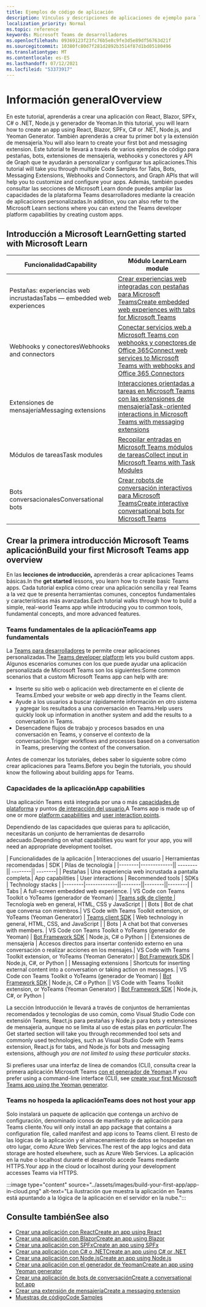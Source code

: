 ```yaml
---
title: Ejemplos de código de aplicación
description: Vínculos y descripciones de aplicaciones de ejemplo para la Microsoft Teams de desarrolladores
localization_priority: Normal
ms.topic: reference
keywords: Microsoft Teams de desarrolladores
ms.openlocfilehash: 09369123f23fc76b5e8c9fe3d5e89df56763d21f
ms.sourcegitcommit: 10380fc80d7f281d2892b3514f87d1bd05180496
ms.translationtype: MT
ms.contentlocale: es-ES
ms.lasthandoff: 07/12/2021
ms.locfileid: "53373917"
---
```

# <a name="overview"></a><span data-ttu-id="781a4-104">Información general</span><span class="sxs-lookup"><span data-stu-id="781a4-104">Overview</span></span>

<span data-ttu-id="781a4-105">En este tutorial, aprenderás a crear una aplicación con React, Blazor, SPFx, C# o .NET, Node.js y generador de Yeoman.</span><span class="sxs-lookup"><span data-stu-id="781a4-105">In this tutorial, you will learn how to create an app using React, Blazor, SPFx, C# or .NET, Node.js, and Yeoman Generator.</span></span> <span data-ttu-id="781a4-106">También aprenderás a crear tu primer bot y la extensión de mensajería.</span><span class="sxs-lookup"><span data-stu-id="781a4-106">You will also learn to create your first bot and messaging extension.</span></span> <span data-ttu-id="781a4-107">Este tutorial te llevará a través de varios ejemplos de código para pestañas, bots, extensiones de mensajería, webhooks y conectores y API de Graph que te ayudarán a personalizar y configurar tus aplicaciones.</span><span class="sxs-lookup"><span data-stu-id="781a4-107">This tutorial will take you through multiple Code Samples for Tabs, Bots, Messaging Extensions, Webhooks and Connectors, and Graph APIs that will help you to customize and configure your apps.</span></span> <span data-ttu-id="781a4-108">Además, también puedes consultar las secciones de Microsoft Learn donde puedes ampliar las capacidades de la plataforma Teams desarrolladores mediante la creación de aplicaciones personalizadas.</span><span class="sxs-lookup"><span data-stu-id="781a4-108">In addition, you can also refer to the Microsoft Learn sections where you can extend the Teams developer platform capabilities by creating custom apps.</span></span>  

## <a name="getting-started-with-microsoft-learn"></a><span data-ttu-id="781a4-109">Introducción a Microsoft Learn</span><span class="sxs-lookup"><span data-stu-id="781a4-109">Getting started with Microsoft Learn</span></span>

| <span data-ttu-id="781a4-110">**Funcionalidad**</span><span class="sxs-lookup"><span data-stu-id="781a4-110">**Capability**</span></span>| <span data-ttu-id="781a4-111">**Módulo Learn**</span><span class="sxs-lookup"><span data-stu-id="781a4-111">**Learn module**</span></span>|
|--------|-------------|
| <span data-ttu-id="781a4-112">Pestañas: experiencias web incrustadas</span><span class="sxs-lookup"><span data-stu-id="781a4-112">Tabs  — embedded web experiences</span></span>  |  [<span data-ttu-id="781a4-113">Crear experiencias web integradas con pestañas para Microsoft Teams</span><span class="sxs-lookup"><span data-stu-id="781a4-113">Create embedded web experiences with tabs for Microsoft Teams</span></span>](/learn/modules/embedded-web-experiences/) |
| <span data-ttu-id="781a4-114">Webhooks y conectores</span><span class="sxs-lookup"><span data-stu-id="781a4-114">Webhooks and connectors</span></span>  |  [<span data-ttu-id="781a4-115">Conectar servicios web a Microsoft Teams con webhooks y conectores de Office 365</span><span class="sxs-lookup"><span data-stu-id="781a4-115">Connect web services to Microsoft Teams with webhooks and Office 365 Connectors</span></span>](/learn/modules/msteams-webhooks-connectors/) |
|<span data-ttu-id="781a4-116">Extensiones de mensajería</span><span class="sxs-lookup"><span data-stu-id="781a4-116">Messaging extensions</span></span>  | [<span data-ttu-id="781a4-117">Interacciones orientadas a tareas en Microsoft Teams con las extensiones de mensajería</span><span class="sxs-lookup"><span data-stu-id="781a4-117">Task-oriented interactions in Microsoft Teams with messaging extensions</span></span>](/learn/modules/msteams-messaging-extensions/)  |
| <span data-ttu-id="781a4-118">Módulos de tareas</span><span class="sxs-lookup"><span data-stu-id="781a4-118">Task modules</span></span> |  [<span data-ttu-id="781a4-119">Recopilar entradas en Microsoft Teams módulos de tareas</span><span class="sxs-lookup"><span data-stu-id="781a4-119">Collect input in Microsoft Teams with Task Modules</span></span>](/learn/modules/msteams-task-modules/) |
| <span data-ttu-id="781a4-120">Bots conversacionales</span><span class="sxs-lookup"><span data-stu-id="781a4-120">Conversational bots</span></span>  | [<span data-ttu-id="781a4-121">Crear robots de conversación interactivos para Microsoft Teams</span><span class="sxs-lookup"><span data-stu-id="781a4-121">Create interactive conversational bots for Microsoft Teams</span></span>](/learn/modules/msteams-conversation-bots/)  |

## <a name="build-your-first-microsoft-teams-app-overview"></a><span data-ttu-id="781a4-122">Crear la primera introducción Microsoft Teams aplicación</span><span class="sxs-lookup"><span data-stu-id="781a4-122">Build your first Microsoft Teams app overview</span></span>

<span data-ttu-id="781a4-123">En las **lecciones de introducción,** aprenderás a crear aplicaciones Teams básicas.</span><span class="sxs-lookup"><span data-stu-id="781a4-123">In the **get started** lessons, you learn how to create basic Teams apps.</span></span> <span data-ttu-id="781a4-124">Cada tutorial explica cómo crear una aplicación sencilla y real Teams a la vez que te presenta herramientas comunes, conceptos fundamentales y características más avanzadas.</span><span class="sxs-lookup"><span data-stu-id="781a4-124">Each tutorial walks through how to build a simple, real-world Teams app while introducing you to common tools, fundamental concepts, and more advanced features.</span></span>

### <a name="teams-app-fundamentals"></a><span data-ttu-id="781a4-125">Teams fundamentales de la aplicación</span><span class="sxs-lookup"><span data-stu-id="781a4-125">Teams app fundamentals</span></span>

<span data-ttu-id="781a4-126">La [Teams para desarrolladores](../overview.md) te permite crear aplicaciones personalizadas.</span><span class="sxs-lookup"><span data-stu-id="781a4-126">The [Teams developer platform](../overview.md) lets you build custom apps.</span></span> <span data-ttu-id="781a4-127">Algunos escenarios comunes con los que puede ayudar una aplicación personalizada de Microsoft Teams son los siguientes:</span><span class="sxs-lookup"><span data-stu-id="781a4-127">Some common scenarios that a custom Microsoft Teams app can help with are:</span></span>

* <span data-ttu-id="781a4-128">Inserte su sitio web o aplicación web directamente en el cliente de Teams.</span><span class="sxs-lookup"><span data-stu-id="781a4-128">Embed your website or web app directly in the Teams client.</span></span>
* <span data-ttu-id="781a4-129">Ayude a los usuarios a buscar rápidamente información en otro sistema y agregar los resultados a una conversación en Teams.</span><span class="sxs-lookup"><span data-stu-id="781a4-129">Help users quickly look up information in another system and add the results to a conversation in Teams.</span></span>
* <span data-ttu-id="781a4-130">Desencadene flujos de trabajo y procesos basados en una conversación en Teams, y conserve el contexto de la conversación.</span><span class="sxs-lookup"><span data-stu-id="781a4-130">Trigger workflows and processes based on a conversation in Teams, preserving the context of the conversation.</span></span>

<span data-ttu-id="781a4-131">Antes de comenzar los tutoriales, debes saber lo siguiente sobre cómo crear aplicaciones para Teams.</span><span class="sxs-lookup"><span data-stu-id="781a4-131">Before you begin the tutorials, you should know the following about building apps for Teams.</span></span>

### <a name="app-capabilities"></a><span data-ttu-id="781a4-132">Capacidades de la aplicación</span><span class="sxs-lookup"><span data-stu-id="781a4-132">App capabilities</span></span>

<span data-ttu-id="781a4-133">Una aplicación Teams está integrada por una o más [capacidades de plataforma](../concepts/capabilities-overview.md) y puntos [de interacción del usuario.](../concepts/extensibility-points.md)</span><span class="sxs-lookup"><span data-stu-id="781a4-133">A Teams app is made up of one or more [platform capabilities](../concepts/capabilities-overview.md) and [user interaction points](../concepts/extensibility-points.md).</span></span>

<span data-ttu-id="781a4-134">Dependiendo de las capacidades que quieras para tu aplicación, necesitarás un conjunto de herramientas de desarrollo adecuado.</span><span class="sxs-lookup"><span data-stu-id="781a4-134">Depending on what capabilities you want for your app, you will need an appropriate development toolset.</span></span>

<span data-ttu-id="781a4-135">| Funcionalidades de la aplicación | Interacciones del usuario | Herramientas recomendadas | SDK | Pilas de tecnología | |--------|-------------|| --------|| --------|| --------| | Pestañas | Una experiencia web incrustada a pantalla completa.</span><span class="sxs-lookup"><span data-stu-id="781a4-135">| App capabilities | User interactions | Recommended tools | SDKs | Technology stacks | |--------|-------------||--------||--------||--------| | Tabs | A full-screen embedded web experience.</span></span> <span data-ttu-id="781a4-136">| VS Code con Teams Toolkit o YoTeams (generador de Yeoman) | [Teams sdk de cliente |](/javascript/api/overview/msteams-client) Tecnología web en general, HTML, CSS y JavaScript | | Bots | Bot de chat que conversa con miembros.</span><span class="sxs-lookup"><span data-stu-id="781a4-136">| VS Code with Teams Toolkit extension, or YoTeams (Yeoman Generator) | [Teams client SDK](/javascript/api/overview/msteams-client) | Web technology in general, HTML, CSS, and JavaScript | | Bots | A chat bot that converses with members.</span></span> <span data-ttu-id="781a4-137">| VS Code con Teams Toolkit o YoTeams (generador de Yeoman) | [Bot Framework SDK](https://dev.botframework.com/) | Node.js, C# o Python | | Extensiones de mensajería | Accesos directos para insertar contenido externo en una conversación o realizar acciones en los mensajes.</span><span class="sxs-lookup"><span data-stu-id="781a4-137">| VS Code with Teams Toolkit extension, or YoTeams (Yeoman Generator) | [Bot Framework SDK](https://dev.botframework.com/) | Node.js, C#, or Python | | Messaging extensions | Shortcuts for inserting external content into a conversation or taking action on messages.</span></span> <span data-ttu-id="781a4-138">| VS Code con Teams Toolkit o YoTeams (generador de Yeoman) | [Bot Framework SDK](https://dev.botframework.com/) | Node.js, C# o Python |</span><span class="sxs-lookup"><span data-stu-id="781a4-138">| VS Code with Teams Toolkit extension, or YoTeams (Yeoman Generator) | [Bot Framework SDK](https://dev.botframework.com/) | Node.js, C#, or Python |</span></span>

<span data-ttu-id="781a4-139">La sección Introducción le llevará a través de conjuntos de herramientas recomendados y tecnologías de uso común, como Visual Studio Code con extensión Teams, React.js para pestañas y Node.js para bots y extensiones de mensajería, aunque no se limita al uso de estas pilas en *particular.*</span><span class="sxs-lookup"><span data-stu-id="781a4-139">The Get started section will take you through recommended tool sets and commonly used technologies, such as Visual Studio Code with Teams extension, React.js for tabs, and Node.js for bots and messaging extensions, although *you are not limited to using these particular stacks*.</span></span>

<span data-ttu-id="781a4-140">Si prefieres usar una interfaz de línea de comandos (CLI), consulta crear la primera aplicación Microsoft Teams [con el generador de Yeoman](../get-started/get-started-yeoman.md).</span><span class="sxs-lookup"><span data-stu-id="781a4-140">If you prefer using a command-line interface (CLI), see [create your first Microsoft Teams app using the Yeoman generator](../get-started/get-started-yeoman.md).</span></span>

### <a name="teams-does-not-host-your-app"></a><span data-ttu-id="781a4-141">Teams no hospeda la aplicación</span><span class="sxs-lookup"><span data-stu-id="781a4-141">Teams does not host your app</span></span>

<span data-ttu-id="781a4-142">Solo instalará un paquete de aplicación que contenga un archivo de configuración, denominado iconos de manifiesto y de aplicación para Teams cliente.</span><span class="sxs-lookup"><span data-stu-id="781a4-142">You will only install an app package that contains a configuration file, called manifest and app icons to Teams client.</span></span> <span data-ttu-id="781a4-143">El resto de las lógicas de la aplicación y el almacenamiento de datos se hospedan en otro lugar, como Azure Web Services.</span><span class="sxs-lookup"><span data-stu-id="781a4-143">The rest of the app logics and data storage are hosted elsewhere, such as Azure Web Services.</span></span> <span data-ttu-id="781a4-144">La aplicación en la nube o localhost durante el desarrollo accede Teams mediante HTTPS.</span><span class="sxs-lookup"><span data-stu-id="781a4-144">Your app in the cloud or localhost during your development accesses Teams via HTTPS.</span></span>

:::image type="content" source="../assets/images/build-your-first-app/app-in-cloud.png" alt-text="La ilustración que muestra la aplicación en Teams está apuntando a la lógica de la aplicación en el servidor en la nube.":::

## <a name="see-also"></a><span data-ttu-id="781a4-146">Consulte también</span><span class="sxs-lookup"><span data-stu-id="781a4-146">See also</span></span>

* [<span data-ttu-id="781a4-147">Crear una aplicación con React</span><span class="sxs-lookup"><span data-stu-id="781a4-147">Create an app using React</span></span>](first-app-react.md)
* [<span data-ttu-id="781a4-148">Crear una aplicación con Blazor</span><span class="sxs-lookup"><span data-stu-id="781a4-148">Create an app using Blazor</span></span>](first-app-blazor.md)
* [<span data-ttu-id="781a4-149">Crear una aplicación con SPFx</span><span class="sxs-lookup"><span data-stu-id="781a4-149">Create an app using SPFx</span></span>](first-app-spfx.md)
* [<span data-ttu-id="781a4-150">Crear una aplicación con C# o .NET</span><span class="sxs-lookup"><span data-stu-id="781a4-150">Create an app using C# or .NET</span></span>](get-started-dotnet-app-studio.md)
* [<span data-ttu-id="781a4-151">Crear una aplicación con Node.js</span><span class="sxs-lookup"><span data-stu-id="781a4-151">Create an app using Node.js</span></span>](get-started-nodejs-app-studio.md)
* [<span data-ttu-id="781a4-152">Crear una aplicación con el generador de Yeoman</span><span class="sxs-lookup"><span data-stu-id="781a4-152">Create an app using Yeoman generator</span></span>](get-started-yeoman.md)
* [<span data-ttu-id="781a4-153">Crear una aplicación de bots de conversación</span><span class="sxs-lookup"><span data-stu-id="781a4-153">Create a conversational bot app</span></span>](first-app-bot.md)
* [<span data-ttu-id="781a4-154">Crear una extensión de mensajería</span><span class="sxs-lookup"><span data-stu-id="781a4-154">Create a messaging extension</span></span>](first-message-extension.md)
* [<span data-ttu-id="781a4-155">Muestras de código</span><span class="sxs-lookup"><span data-stu-id="781a4-155">Code Samples</span></span>](https://github.com/OfficeDev/Microsoft-Teams-Samples)